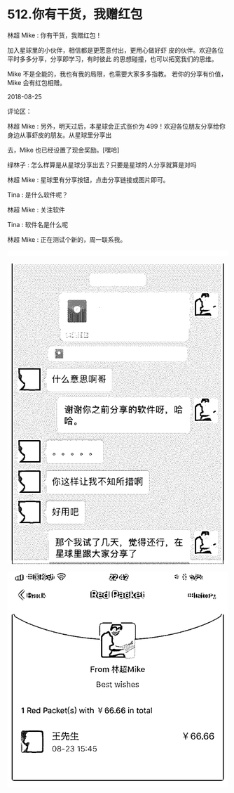 # 512.你有干货，我赠红包

林超 Mike : 你有干货，我赠红包！

加入星球里的小伙伴，相信都是更愿意付出，更用心做好虾 皮的伙伴。欢迎各位平时多多分享，分享即学习，有时彼此 的思想碰撞，也可以拓宽我们的思维。

Mike 不是全能的，我也有我的局限，也需要大家多多指教。 若你的分享有价值，Mike 会有红包相赠。

2018-08-25

评论区：

林超 Mike : 另外，明天过后，本星球会正式涨价为 499！欢迎各位朋友分享给你身边从事虾皮的朋友。从星球里分享出

去，Mike 也已经设置了现金奖励。[嘿哈]

绿林子 : 怎么样算是从星球分享出去？只要是星球的人分享就算是对吗

林超 Mike : 星球里有分享按钮，点击分享链接或图片即可。

Tina : 是什么软件呢？

林超 Mike : 关注软件

Tina : 软件名是什么呢

林超 Mike : 正在测试个新的，周一联系我。

![image](img/Image_071.png)

![image](img/Image_072.png)

![image](img/Image_073.png)